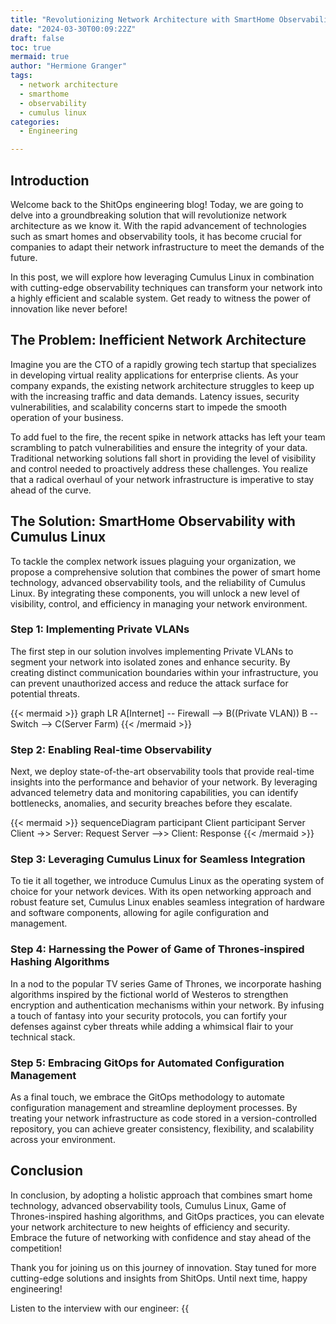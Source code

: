 ```yaml
---
title: "Revolutionizing Network Architecture with SmartHome Observability using Cumulus Linux"
date: "2024-03-30T00:09:22Z"
draft: false
toc: true
mermaid: true
author: "Hermione Granger"
tags:
  - network architecture
  - smarthome
  - observability
  - cumulus linux
categories:
  - Engineering

---
```


## Introduction

Welcome back to the ShitOps engineering blog! Today, we are going to delve into a groundbreaking solution that will revolutionize network architecture as we know it. With the rapid advancement of technologies such as smart homes and observability tools, it has become crucial for companies to adapt their network infrastructure to meet the demands of the future.

In this post, we will explore how leveraging Cumulus Linux in combination with cutting-edge observability techniques can transform your network into a highly efficient and scalable system. Get ready to witness the power of innovation like never before!

## The Problem: Inefficient Network Architecture

Imagine you are the CTO of a rapidly growing tech startup that specializes in developing virtual reality applications for enterprise clients. As your company expands, the existing network architecture struggles to keep up with the increasing traffic and data demands. Latency issues, security vulnerabilities, and scalability concerns start to impede the smooth operation of your business.

To add fuel to the fire, the recent spike in network attacks has left your team scrambling to patch vulnerabilities and ensure the integrity of your data. Traditional networking solutions fall short in providing the level of visibility and control needed to proactively address these challenges. You realize that a radical overhaul of your network infrastructure is imperative to stay ahead of the curve.

## The Solution: SmartHome Observability with Cumulus Linux

To tackle the complex network issues plaguing your organization, we propose a comprehensive solution that combines the power of smart home technology, advanced observability tools, and the reliability of Cumulus Linux. By integrating these components, you will unlock a new level of visibility, control, and efficiency in managing your network environment.

### Step 1: Implementing Private VLANs

The first step in our solution involves implementing Private VLANs to segment your network into isolated zones and enhance security. By creating distinct communication boundaries within your infrastructure, you can prevent unauthorized access and reduce the attack surface for potential threats.

{{< mermaid >}}
  graph LR
    A[Internet] -- Firewall --> B((Private VLAN))
    B -- Switch --> C(Server Farm)
{{< /mermaid >}}

### Step 2: Enabling Real-time Observability

Next, we deploy state-of-the-art observability tools that provide real-time insights into the performance and behavior of your network. By leveraging advanced telemetry data and monitoring capabilities, you can identify bottlenecks, anomalies, and security breaches before they escalate.

{{< mermaid >}}
  sequenceDiagram
    participant Client
    participant Server
    Client ->> Server: Request
    Server -->> Client: Response
{{< /mermaid >}}

### Step 3: Leveraging Cumulus Linux for Seamless Integration

To tie it all together, we introduce Cumulus Linux as the operating system of choice for your network devices. With its open networking approach and robust feature set, Cumulus Linux enables seamless integration of hardware and software components, allowing for agile configuration and management.

### Step 4: Harnessing the Power of Game of Thrones-inspired Hashing Algorithms

In a nod to the popular TV series Game of Thrones, we incorporate hashing algorithms inspired by the fictional world of Westeros to strengthen encryption and authentication mechanisms within your network. By infusing a touch of fantasy into your security protocols, you can fortify your defenses against cyber threats while adding a whimsical flair to your technical stack.

### Step 5: Embracing GitOps for Automated Configuration Management

As a final touch, we embrace the GitOps methodology to automate configuration management and streamline deployment processes. By treating your network infrastructure as code stored in a version-controlled repository, you can achieve greater consistency, flexibility, and scalability across your environment.

## Conclusion

In conclusion, by adopting a holistic approach that combines smart home technology, advanced observability tools, Cumulus Linux, Game of Thrones-inspired hashing algorithms, and GitOps practices, you can elevate your network architecture to new heights of efficiency and security. Embrace the future of networking with confidence and stay ahead of the competition!

Thank you for joining us on this journey of innovation. Stay tuned for more cutting-edge solutions and insights from ShitOps. Until next time, happy engineering!

Listen to the interview with our engineer: {{<audio src="https://s3.chaops.de/shitops/podcasts/revolutionizing-network-architecture-with-smarthome-observability-using-cumulus-linux.mp3" class="audio">}}